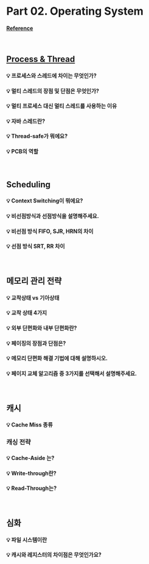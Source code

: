 # Part 02. Operating System

[**Reference**](https://github.com/SSAFY-CS-STUDY/Tech_interview/tree/main/03.Operating_system)

<br>

## [Process & Thread](./Process&Thread.md)

#### 💡 프로세스와 스레드에 차이는 무엇인가?

#### 💡 멀티 스레드의 장점 및 단점은 무엇인가?

#### 💡 멀티 프로세스 대신 멀티 스레드를 사용하는 이유

#### 💡 자바 스레드란?

#### 💡 Thread-safe가 뭐에요?

#### 💡 PCB의 역할

<br>

## Scheduling

#### 💡 Context Switching이 뭐에요?

#### 💡 비선점방식과 선점방식을 설명해주세요.

#### 💡 비선점 방식 FIFO, SJR, HRN의 차이

#### 💡 선점 방식 SRT, RR 차이

<br>

## 메모리 관리 전략

#### 💡 교착상태 vs 기아상태

#### 💡 교착 상태 4가지

#### 💡 외부 단편화와 내부 단편화란?

#### 💡 페이징의 장점과 단점은?

#### 💡 메모리 단편화 해결 기법에 대해 설명하시오.

#### 💡 페이지 교체 알고리즘 중 3가지를 선택해서 설명해주세요.



<br>

## 캐시

#### 💡 Cache Miss 종류

### 캐싱 전략

#### 💡 Cache-Aside 는?

#### 💡 Write-through란?

#### 💡 Read-Through는?


<br>

## 심화

#### 💡 파일 시스템이란

#### 💡 캐시와 레지스터의 차이점은 무엇인가요?
